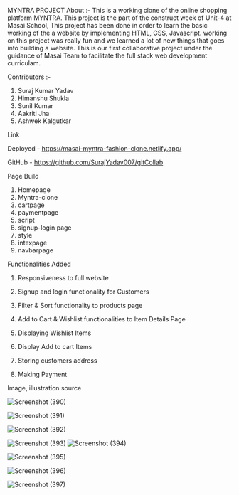 MYNTRA PROJECT
About :-
This is a working clone of the online shopping platform MYNTRA. This project is the part of the construct week of Unit-4 at Masai School, This project has been done in order to learn the basic working of the a website by implementing HTML, CSS, Javascript. working on this project was really fun and we learned a lot of new things that goes into building a website. This is our first collaborative project under the guidance of Masai Team to facilitate the full stack web development curriculam.

Contributors :-

1. Suraj Kumar Yadav
2. Himanshu Shukla
3. Sunil Kumar
4. Aakriti Jha
5. Ashwek Kalgutkar

Link

Deployed - https://masai-myntra-fashion-clone.netlify.app/

GitHub - https://github.com/SurajYadav007/gitCollab

Page Build 

1. Homepage
2. Myntra-clone
3. cartpage
4. paymentpage
5. script
6. signup-login page
7. style
8. intexpage
9. navbarpage

Functionalities Added

1. Responsiveness to full website

2. Signup and login functionality for Customers

3. Filter & Sort functionality to products page

4. Add to Cart & Wishlist functionalities to Item Details Page

5. Displaying Wishlist Items

6. Display Add to cart Items

7. Storing customers address

8. Making Payment

Image, illustration source





![Screenshot (390)](https://github.com/SurajYadav007/gitCollab/assets/135868114/ec14fd5d-e643-4b8d-8536-741f7905624c)





![Screenshot (391)](https://github.com/SurajYadav007/gitCollab/assets/135868114/66ad2526-4877-4689-81c5-1c15a42333b7)






![Screenshot (392)](https://github.com/SurajYadav007/gitCollab/assets/135868114/7308ea62-0a1e-4e7c-9446-9e5efa22117c)





![Screenshot (393)](https://github.com/SurajYadav007/gitCollab/assets/135868114/52a98fc9-cb19-4745-a772-8f3abcbc2b24)
![Screenshot (394)](https://github.com/SurajYadav007/gitCollab/assets/135868114/b34b5159-bb06-4e45-897f-055144ce4040)





![Screenshot (395)](https://github.com/SurajYadav007/gitCollab/assets/135868114/97069387-dcca-4f9a-a271-e8ae8c3a6bbb)




![Screenshot (396)](https://github.com/SurajYadav007/gitCollab/assets/135868114/77b928d3-f338-4283-81c0-26c1825a8997)




![Screenshot (397)](https://github.com/SurajYadav007/gitCollab/assets/135868114/c3bfecc8-c4ee-43ce-b2fa-baee16f5d26e)
